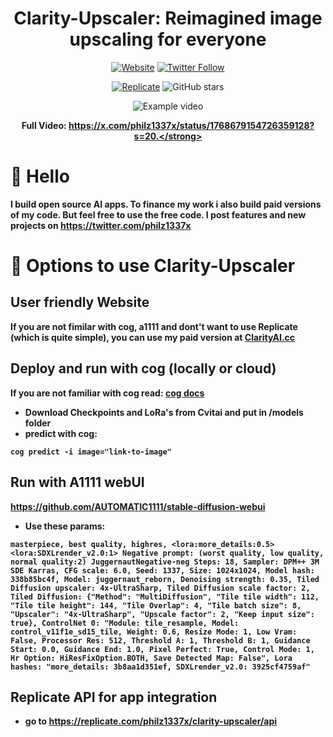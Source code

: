 <div align="center">

<h1> Clarity-Upscaler: Reimagined image upscaling for everyone </h1>

[![Website](https://img.shields.io/badge/Website-ClarityAI.cc-blueviolet)](https://ClarityAI.cc) [![Twitter Follow](https://img.shields.io/twitter/follow/philz1337x?style=social)](https://twitter.com/philz1337x)

[![Replicate](https://img.shields.io/badge/Demo-Replicate-purple)](https://replicate.com/philz1337x/clarity-upscaler)
![GitHub stars](https://img.shields.io/github/stars/philz1337x/clarity-upscaler?style=social&label=Star)

![Example video](example.gif)

<strong>Full Video:
https://x.com/philz1337x/status/1768679154726359128?s=20.</strong>

</div>

# 👋 Hello

I build open source AI apps. To finance my work i also build paid versions of my code. But feel free to use the free code. I post features and new projects on https://twitter.com/philz1337x

# 🚀 Options to use Clarity-Upscaler

## User friendly Website

If you are not fimilar with cog, a1111 and dont't want to use Replicate (which is quite simple), you can use my paid version at [ClarityAI.cc](https://ClarityAI.cc)

## Deploy and run with cog (locally or cloud)

If you are not familiar with cog read: <a href=https://github.com/replicate/cog/blob/main/docs/getting-started-own-model.md>cog docs</a>

- Download Checkpoints and LoRa's from Cvitai and put in /models folder
- predict with cog:

```su
cog predict -i image="link-to-image"
```

## Run with A1111 webUI

https://github.com/AUTOMATIC1111/stable-diffusion-webui

- Use these params:

```Prompt:
masterpiece, best quality, highres, <lora:more_details:0.5> <lora:SDXLrender_v2.0:1> Negative prompt: (worst quality, low quality, normal quality:2) JuggernautNegative-neg Steps: 18, Sampler: DPM++ 3M SDE Karras, CFG scale: 6.0, Seed: 1337, Size: 1024x1024, Model hash: 338b85bc4f, Model: juggernaut_reborn, Denoising strength: 0.35, Tiled Diffusion upscaler: 4x-UltraSharp, Tiled Diffusion scale factor: 2, Tiled Diffusion: {"Method": "MultiDiffusion", "Tile tile width": 112, "Tile tile height": 144, "Tile Overlap": 4, "Tile batch size": 8, "Upscaler": "4x-UltraSharp", "Upscale factor": 2, "Keep input size": true}, ControlNet 0: "Module: tile_resample, Model: control_v11f1e_sd15_tile, Weight: 0.6, Resize Mode: 1, Low Vram: False, Processor Res: 512, Threshold A: 1, Threshold B: 1, Guidance Start: 0.0, Guidance End: 1.0, Pixel Perfect: True, Control Mode: 1, Hr Option: HiResFixOption.BOTH, Save Detected Map: False", Lora hashes: "more_details: 3b8aa1d351ef, SDXLrender_v2.0: 3925cf4759af"
```

## Replicate API for app integration

- go to https://replicate.com/philz1337x/clarity-upscaler/api
